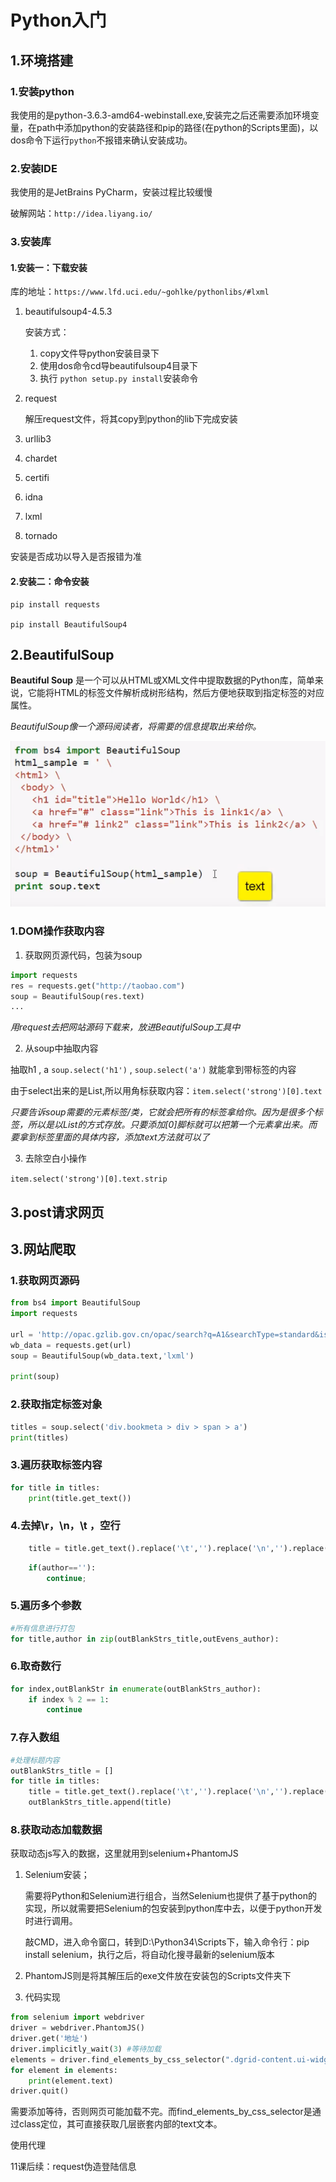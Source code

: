 # Python入门    

## 1.环境搭建   

### 1.安装python   

我使用的是python-3.6.3-amd64-webinstall.exe,安装完之后还需要添加环境变量，在path中添加python的安装路径和pip的路径(在python的Scripts里面)，以dos命令下运行``python``不报错来确认安装成功。      

### 2.安装IDE  

 我使用的是JetBrains PyCharm，安装过程比较缓慢   

 破解网站：``http://idea.liyang.io/``   

### 3.安装库  

#### 1.安装一：下载安装  

库的地址：``https://www.lfd.uci.edu/~gohlke/pythonlibs/#lxml``   

1. beautifulsoup4-4.5.3   

   安装方式：

   1. copy文件导python安装目录下   
   2. 使用dos命令cd导beautifulsoup4目录下   
   3. 执行 ``python setup.py install``安装命令       

2. request    

   解压request文件，将其copy到python的lib下完成安装   

3. urllib3

4. chardet   

5. certifi   

6. idna   

7. lxml   

8. tornado  


安装是否成功以导入是否报错为准    

#### 2.安装二：命令安装     

```
pip install requests

pip install BeautifulSoup4
```

## 2.BeautifulSoup

**Beautiful Soup** 是一个可以从HTML或XML文件中提取数据的Python库，简单来说，它能将HTML的标签文件解析成树形结构，然后方便地获取到指定标签的对应属性。  

_BeautifulSoup像一个源码阅读者，将需要的信息提取出来给你。_   

![](../img/p01.png)  

### 1.DOM操作获取内容   

1. 获取网页源代码，包装为soup    

```python
import requests   
res = requests.get("http://taobao.com")   
soup = BeautifulSoup(res.text)   
...
```

_用request去把网站源码下载来，放进BeautifulSoup工具中_   

2. 从soup中抽取内容

抽取h1 , a     ``soup.select('h1')`` , ``soup.select('a')``   就能拿到带标签的内容    

由于select出来的是List,所以用角标获取内容：``item.select('strong')[0].text``     

_只要告诉soup需要的元素标签/类，它就会把所有的标签拿给你。因为是很多个标签，所以是以List的方式存放。只要添加[0]脚标就可以把第一个元素拿出来。而要拿到标签里面的具体内容，添加text方法就可以了_   

3. 去除空白小操作   

``item.select('strong')[0].text.strip``    

## 3.post请求网页   

















## 3.网站爬取   

### 1.获取网页源码   

```python
from bs4 import BeautifulSoup
import requests

url = 'http://opac.gzlib.gov.cn/opac/search?q=A1&searchType=standard&isFacet=false&view=simple&searchWay=class&rows=10&sortWay=score&sortOrder=desc&libcode=GT&searchWay0=marc&logical0=AND&page=6'
wb_data = requests.get(url)
soup = BeautifulSoup(wb_data.text,'lxml')

print(soup)
```



### 2.获取指定标签对象   

```python
titles = soup.select('div.bookmeta > div > span > a')
print(titles)
```

### 3.遍历获取标签内容   

```python
for title in titles:
    print(title.get_text())
```

### 4.去掉\r，\n，\t ，空行    

```python
    title = title.get_text().replace('\t','').replace('\n','').replace('\r','')
```

```python
    if(author==''):
        continue;
```

### 5.遍历多个参数   

```python
#所有信息进行打包
for title,author in zip(outBlankStrs_title,outEvens_author):
```

### 6.取奇数行   

```python
for index,outBlankStr in enumerate(outBlankStrs_author):
    if index % 2 == 1:
        continue
```

### 7.存入数组  

```python
#处理标题内容
outBlankStrs_title = []
for title in titles:
    title = title.get_text().replace('\t','').replace('\n','').replace('\r','')
    outBlankStrs_title.append(title)
```

### 8.获取动态加载数据   

获取动态js写入的数据，这里就用到selenium+PhantomJS   

1. Selenium安装；

   需要将Python和Selenium进行组合，当然Selenium也提供了基于python的实现，所以就需要把Selenium的包安装到python库中去，以便于python开发时进行调用。

   敲CMD，进入命令窗口，转到D:\Python34\Scripts下，输入命令行：pip install selenium，执行之后，将自动化搜寻最新的selenium版本

2. PhantomJS则是将其解压后的exe文件放在安装包的Scripts文件夹下   

3. 代码实现

```python
from selenium import webdriver
driver = webdriver.PhantomJS()
driver.get('地址')
driver.implicitly_wait(3) #等待加载
elements = driver.find_elements_by_css_selector(".dgrid-content.ui-widget-content")
for element in elements:
    print(element.text)
driver.quit()
```

需要添加等待，否则网页可能加载不完。而find_elements_by_css_selector是通过class定位，其可直接获取几层嵌套内部的text文本。  



使用代理





11课后续：request伪造登陆信息    

  







